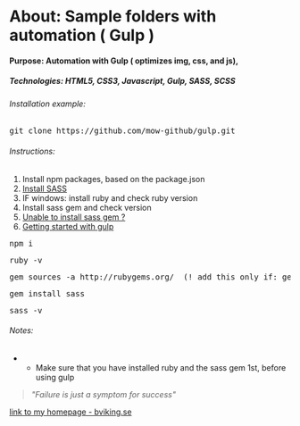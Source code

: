 # About: Sample folders with automation ( Gulp ) 
#### Purpose: Automation with Gulp ( optimizes img, css, and js),
##### Technologies: HTML5, CSS3, Javascript, Gulp, SASS, SCSS

###### Installation example:
<pre>git clone https://github.com/mow-github/gulp.git</pre>

###### Instructions:

1. Install npm packages, based on the package.json
2. [Install SASS ](http://sass-lang.com/install)
3. IF windows: install ruby and check ruby version 
4. Install sass gem and check version
5. [Unable to install sass gem ? ](http://stackoverflow.com/questions/27278966/error-sass-installation-for-windowss)
6. [Getting started with gulp](https://markgoodyear.com/2014/01/getting-started-with-gulp/)


<pre>npm i</pre>
<pre>ruby -v </pre>
<pre>gem sources -a http://rubygems.org/  (! add this only if: gem install sass fails)</pre>
<pre>gem install sass</pre> 
<pre>sass -v</pre>

###### Notes:
* - Make sure that you have installed ruby and the sass gem 1st, before using gulp


> _"Failure is just a symptom for success"_

[link to my homepage - bviking.se ](https://www.bviking.se)


